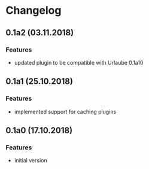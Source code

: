 # Changelog

## 0.1a2 (03.11.2018)
### Features
* updated plugin to be compatible with Urlaube 0.1a10

## 0.1a1 (25.10.2018)
### Features
* implemented support for caching plugins

## 0.1a0 (17.10.2018)
### Features
* initial version
